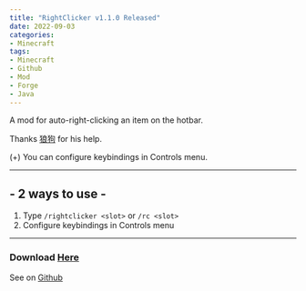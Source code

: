 ```yaml
---
title: "RightClicker v1.1.0 Released"
date: 2022-09-03
categories:
- Minecraft
tags:
- Minecraft
- Github
- Mod
- Forge
- Java
---
```


A mod for auto-right-clicking an item on the hotbar.

Thanks [狼狗](https://space.bilibili.com/1461000070) for his help.

(+) You can configure keybindings in Controls menu.

---

## - 2 ways to use -
1. Type `/rightclicker <slot>` or `/rc <slot>`
2. Configure keybindings in Controls menu

---

### Download [Here](https://github.com/Simonzxm/RightClicker/releases/download/v1.1.0/RightClicker-1.1.0.jar)

See on [Github](https://github.com/Simonzxm/RightClicker/releases/tag/v1.1.0)